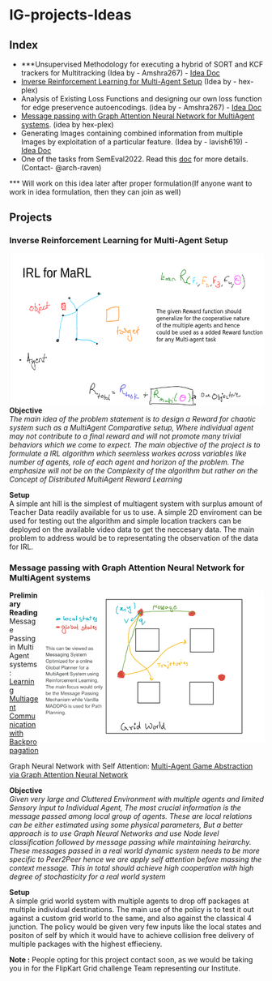 # IG-projects-Ideas


## Index
 - ***Unsupervised Methodology for executing a hybrid of SORT and KCF trackers for Multitracking (Idea by - Amshra267) - [Idea Doc](https://docs.google.com/document/d/1lo_nFekcI8eoOh4UFRN_DAiQVP_RyOfbHmfWBB_2vRs/edit?usp=sharing)
 - [Inverse Reinforcement Learning for Multi-Agent Setup](#inverse-reinforcement-learning-for-multi-agent-setup) (Idea by - hex-plex)
 - Analysis of Existing Loss Functions and designing our own loss function for edge preservence autoencodings. (idea by - Amshra267) - [Idea Doc](https://docs.google.com/document/d/1SNUQHhvWbjKLHchQrdXDGrDYrnLbru1bt8OPpyKHBLE/edit?usp=sharing)
 - [Message passing with Graph Attention Neural Network for MultiAgent systems](#message-passing-with-graph-attention-neural-network-for-multiagent-systems). (idea by hex-plex)
 - Generating Images containing combined information from multiple Images by exploitation of a particular feature. (Idea by - lavish619) - [Idea Doc](https://docs.google.com/document/d/1fEpyInntouBOSOyHptKcjxN4uJRRYyGv_U3clHG-9EQ/edit?usp=sharing) 
 - One of the tasks from SemEval2022. Read this [doc](https://archraven.notion.site/SemEval-2022-528700776c28407e97eba547256edba9) for more details. (Contact- @arch-raven) 
 
*** Will work on this idea later after proper formulation(If anyone want to work in idea formulation, then they can join as well)


## Projects

### Inverse Reinforcement Learning for Multi-Agent Setup
<img src="media/irl_marl.png" align="right" height="300"/>

**Objective**<br/>
*The main idea of the problem statement is to design a Reward for chaotic system such as a MultiAgent Comparative setup, Where individual agent may not contribute to a final reward and will not promote many trivial behaviors which we come to expect. The main objective of the project is to formulate a IRL algorithm which seemless workes across variables like number of agents, role of each agent and horizon of the problem. The emphasize will not be on the Complexity of the algorithm but rather on the Concept of Distributed MultiAgent Reward Learning*

**Setup**<br/>
A simple ant hill is the simplest of multiagent system with surplus amount of Teacher Data readily available for us to use. A simple 2D enviroment can be used for testing out the algorithm and simple location trackers can be deployed on the available video data to get the neccesary data. The main problem to address would be to representating the observation of the data for IRL.

### Message passing with Graph Attention Neural Network for MultiAgent systems
<img src="media/gnn_message.png" align="right" height="300"/>

**Preliminary Reading**<br/>
Message Passing in Multi Agent systems: [Learning Multiagent Communicationwith Backpropagation](https://proceedings.neurips.cc/paper/2016/file/55b1927fdafef39c48e5b73b5d61ea60-Paper.pdf)

Graph Neural Network with Self Attention: [Multi-Agent Game Abstraction via Graph Attention Neural Network](https://ojs.aaai.org/index.php/AAAI/article/view/6211/6067)

**Objective**<br/>
*Given very large and Cluttered Environment with multiple agents and limited Sensory Input to Individual Agent, The most crucial information is the message passed among local group of agents. These are local relations can be either estimated using some physical parameters, But a better approach is to use Graph Neural Networks and use Node level classification followed by message passing while maintaining heirarchy. These messages passed in a real world dynamic system needs to be more specific to Peer2Peer hence we are apply self attention before massing the context message. This in total should achieve high cooperation with high degree of stochasticity for a real world system*

**Setup**<br/>
A simple grid world system with multiple agents to drop off packages at multiple individual destinations. The main use of the policy is to test it out against a custom grid world to the same, and also against the classical 4 junction. The policy would be given very few inputs like the local states and positon of self by which it would have to achieve collision free delivery of multiple packages with the highest effiecieny. 

**Note :** People opting for this project contact soon, as we would be taking you in for the FlipKart Grid challenge Team representing our Institute.
